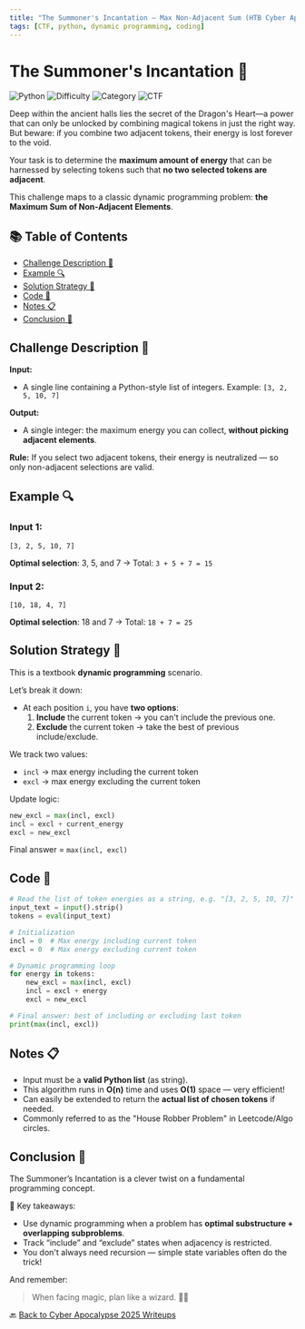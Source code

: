 ```yaml
---
title: "The Summoner's Incantation – Max Non-Adjacent Sum (HTB Cyber Apocalypse 2025)"
tags: [CTF, python, dynamic programming, coding]
---
```


# The Summoner's Incantation 🔮

![Python](https://img.shields.io/badge/language-Python-blue.svg)
![Difficulty](https://img.shields.io/badge/difficulty-Easy-blue.svg)
![Category](https://img.shields.io/badge/category-Coding-lightgrey.svg)
![CTF](https://img.shields.io/badge/Event-HTB%20Cyber%20Apocalypse%202025-purple)

Deep within the ancient halls lies the secret of the Dragon's Heart—a power that can only be unlocked by combining magical tokens in just the right way.  
But beware: if you combine two adjacent tokens, their energy is lost forever to the void.

Your task is to determine the **maximum amount of energy** that can be harnessed by selecting tokens such that **no two selected tokens are adjacent**.

This challenge maps to a classic dynamic programming problem: **the Maximum Sum of Non-Adjacent Elements**.

## 📚 Table of Contents

- [Challenge Description 📜](#challenge-description-)
- [Example 🔍](#example-)
- [Solution Strategy 🤯](#solution-strategy-)
- [Code 🧪](#code-)
- [Notes 📋](#notes-)
- [Conclusion 🧾](#conclusion-)

## Challenge Description 📜

**Input:**
- A single line containing a Python-style list of integers.
  Example: `[3, 2, 5, 10, 7]`

**Output:**
- A single integer: the maximum energy you can collect, **without picking adjacent elements**.

**Rule:** If you select two adjacent tokens, their energy is neutralized — so only non-adjacent selections are valid.

## Example 🔍

### Input 1:
```
[3, 2, 5, 10, 7]
```

**Optimal selection**: 3, 5, and 7 → Total: `3 + 5 + 7 = 15`

### Input 2:
```
[10, 18, 4, 7]
```

**Optimal selection**: 18 and 7 → Total: `18 + 7 = 25`

## Solution Strategy 🤯

This is a textbook **dynamic programming** scenario.

Let’s break it down:

- At each position `i`, you have **two options**:
  1. **Include** the current token → you can't include the previous one.
  2. **Exclude** the current token → take the best of previous include/exclude.

We track two values:
- `incl` → max energy including the current token
- `excl` → max energy excluding the current token

Update logic:
```python
new_excl = max(incl, excl)
incl = excl + current_energy
excl = new_excl
```

Final answer = `max(incl, excl)`

## Code 🧪

```python
# Read the list of token energies as a string, e.g. "[3, 2, 5, 10, 7]"
input_text = input().strip()
tokens = eval(input_text)

# Initialization
incl = 0  # Max energy including current token
excl = 0  # Max energy excluding current token

# Dynamic programming loop
for energy in tokens:
    new_excl = max(incl, excl)
    incl = excl + energy
    excl = new_excl

# Final answer: best of including or excluding last token
print(max(incl, excl))
```

## Notes 📋

- Input must be a **valid Python list** (as string).
- This algorithm runs in **O(n)** time and uses **O(1)** space — very efficient!
- Can easily be extended to return the **actual list of chosen tokens** if needed.
- Commonly referred to as the "House Robber Problem" in Leetcode/Algo circles.

## Conclusion 🧾

The Summoner’s Incantation is a clever twist on a fundamental programming concept.

🧠 Key takeaways:
- Use dynamic programming when a problem has **optimal substructure + overlapping subproblems**.
- Track “include” and “exclude” states when adjacency is restricted.
- You don't always need recursion — simple state variables often do the trick!

And remember:
> When facing magic, plan like a wizard. 🔮✨

🔙 [Back to Cyber Apocalypse 2025 Writeups](../../)
